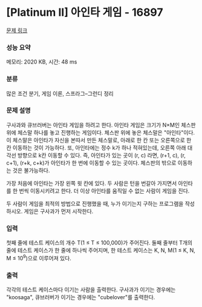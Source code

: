 # [Platinum II] 아인타 게임 - 16897 

[문제 링크](https://www.acmicpc.net/problem/16897) 

### 성능 요약

메모리: 2020 KB, 시간: 48 ms

### 분류

많은 조건 분기, 게임 이론, 스프라그–그런디 정리

### 문제 설명

<p>구사과와 큐브러버는 아인타 게임을 하려고 한다. 아인타 게임은 크기가 N×M인 체스판 위에 체스말 하나를 놓고 진행하는 게임이다. 체스판 위에 놓은 체스말은 "아인타"이다. 이 체스말은 아인타가 자신을 본따서 만든 체스말로, 아래로 한 칸 또는 오른쪽으로 한 칸 이동하는 것이 가능하다. 또, 아인타에는 정수 k가 하나 적혀있는데, 오른쪽 아래 대각선 방향으로 k칸 이동할 수 있다. 즉, 아인타가 있는 곳이 (r, c) 라면, (r+1, c), (r, c+1), (r+k, c+k)가 아인타가 한 번에 이동할 수 있는 곳이다. 체스판의 밖으로 이동하는 것은 불가능하다.</p>

<p>가장 처음에 아인타는 가장 왼쪽 윗 칸에 있다. 두 사람은 턴을 번갈아 가지면서 아인타를 한 번씩 이동시키려고 한다. 더 이상 아인타를 움직일 수 없는 사람이 게임을 진다.</p>

<p>두 사람이 게임을 최적의 방법으로 진행했을 때, 누가 이기는지 구하는 프로그램을 작성하시오. 게임은 구사과가 먼저 시작한다.</p>

### 입력 

 <p>첫째 줄에 테스트 케이스의 개수 T(1 ≤ T ≤ 100,000)가 주어진다. 둘째 줄부터 T개의 줄에 테스트 케이스가 한 줄에 하나씩 주어지며, 한 테스트 케이스는 K, N, M(1 ≤ K, N, M ≤ 10<sup>9</sup>)으로 이루어져 있다.</p>

### 출력 

 <p>각각의 테스트 케이스마다 이기는 사람을 출력한다. 구사과가 이기는 경우에는 "koosaga", 큐브러버가 이기는 경우에는 "cubelover"를 출력한다.</p>

